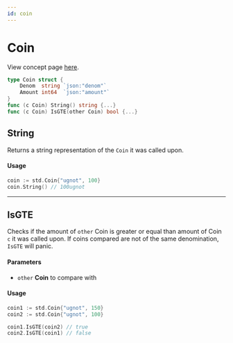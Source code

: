 ```yaml
---
id: coin
---
```


# Coin
View concept page [here](../../../concepts/stdlibs/coin.md).

```go
type Coin struct {
	Denom  string `json:"denom"`
	Amount int64  `json:"amount"`
}
func (c Coin) String() string {...}
func (c Coin) IsGTE(other Coin) bool {...}
```

## String
Returns a string representation of the `Coin` it was called upon.

#### Usage
```go
coin := std.Coin{"ugnot", 100} 
coin.String() // 100ugnot
```
---
## IsGTE
Checks if the amount of `other` Coin is greater or equal than amount of Coin `c` it was called upon.
If coins compared are not of the same denomination, `IsGTE` will panic.

#### Parameters
- `other` **Coin** to compare with

#### Usage
```go
coin1 := std.Coin{"ugnot", 150}
coin2 := std.Coin{"ugnot", 100}

coin1.IsGTE(coin2) // true
coin2.IsGTE(coin1) // false
```